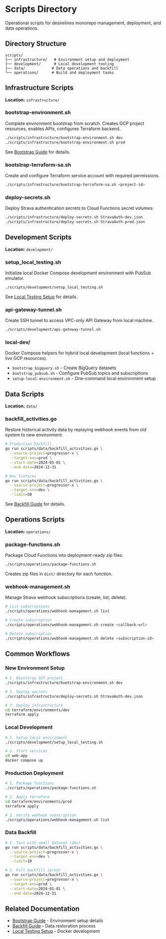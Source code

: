 # Scripts Directory

Operational scripts for desirelines monorepo management, deployment, and data operations.

## Directory Structure

```
scripts/
├── infrastructure/   # Environment setup and deployment
├── development/      # Local development tooling
├── data/            # Data operations and backfill
└── operations/      # Build and deployment tasks
```

## Infrastructure Scripts

**Location:** `infrastructure/`

### bootstrap-environment.sh
Complete environment bootstrap from scratch. Creates GCP project resources, enables APIs, configures Terraform backend.

```bash
./scripts/infrastructure/bootstrap-environment.sh dev
./scripts/infrastructure/bootstrap-environment.sh prod
```

See [Bootstrap Guide](../docs/guides/bootstrap.md) for details.

### bootstrap-terraform-sa.sh
Create and configure Terraform service account with required permissions.

```bash
./scripts/infrastructure/bootstrap-terraform-sa.sh <project-id>
```

### deploy-secrets.sh
Deploy Strava authentication secrets to Cloud Functions secret volumes.

```bash
./scripts/infrastructure/deploy-secrets.sh StravaAuth-dev.json
./scripts/infrastructure/deploy-secrets.sh StravaAuth-prod.json
```

## Development Scripts

**Location:** `development/`

### setup_local_testing.sh
Initialize local Docker Compose development environment with PubSub emulator.

```bash
./scripts/development/setup_local_testing.sh
```

See [Local Testing Setup](../docs/guides/local-testing.md) for details.

### api-gateway-tunnel.sh
Create SSH tunnel to access VPC-only API Gateway from local machine.

```bash
./scripts/development/api-gateway-tunnel.sh
```

### local-dev/
Docker Compose helpers for hybrid local development (local functions + live GCP resources).

- `bootstrap_bigquery.sh` - Create BigQuery datasets
- `bootstrap_pubsub.sh` - Configure PubSub topics and subscriptions
- `setup-local-environment.sh` - One-command local environment setup

## Data Scripts

**Location:** `data/`

### backfill_activities.go
Restore historical activity data by replaying webhook events from old system to new environment.

```bash
# Production backfill
go run scripts/data/backfill_activities.go \
  --source-project=progressor-x \
  --target-env=prod \
  --start-date=2024-01-01 \
  --end-date=2024-12-31

# Dev fixtures
go run scripts/data/backfill_activities.go \
  --source-project=progressor-x \
  --target-env=dev \
  --limit=50
```

See [Backfill Guide](../docs/guides/backfill.md) for details.

## Operations Scripts

**Location:** `operations/`

### package-functions.sh
Package Cloud Functions into deployment-ready zip files.

```bash
./scripts/operations/package-functions.sh
```

Creates zip files in `dist/` directory for each function.

### webhook-management.sh
Manage Strava webhook subscriptions (create, list, delete).

```bash
# List subscriptions
./scripts/operations/webhook-management.sh list

# Create subscription
./scripts/operations/webhook-management.sh create <callback-url>

# Delete subscription
./scripts/operations/webhook-management.sh delete <subscription-id>
```

## Common Workflows

### New Environment Setup
```bash
# 1. Bootstrap GCP project
./scripts/infrastructure/bootstrap-environment.sh dev

# 2. Deploy secrets
./scripts/infrastructure/deploy-secrets.sh StravaAuth-dev.json

# 3. Deploy infrastructure
cd terraform/environments/dev
terraform apply
```

### Local Development
```bash
# 1. Setup local environment
./scripts/development/setup_local_testing.sh

# 2. Start services
cd web-app
docker compose up
```

### Production Deployment
```bash
# 1. Package functions
./scripts/operations/package-functions.sh

# 2. Apply terraform
cd terraform/environments/prod
terraform apply

# 3. Verify webhook subscription
./scripts/operations/webhook-management.sh list
```

### Data Backfill
```bash
# 1. Test with small dataset (dev)
go run scripts/data/backfill_activities.go \
  --source-project=progressor-x \
  --target-env=dev \
  --limit=10

# 2. Full backfill (prod)
go run scripts/data/backfill_activities.go \
  --source-project=progressor-x \
  --target-env=prod \
  --start-date=2024-01-01 \
  --end-date=2024-12-31
```

## Related Documentation

- [Bootstrap Guide](../docs/guides/bootstrap.md) - Environment setup details
- [Backfill Guide](../docs/guides/backfill.md) - Data restoration process
- [Local Testing Setup](../docs/guides/local-testing.md) - Docker development
